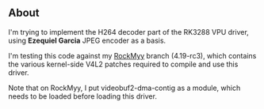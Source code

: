About
-----

I'm trying to implement the H264 decoder part of the RK3288 VPU driver,
using **Ezequiel Garcia** JPEG encoder as a basis.

I'm testing this code against my [RockMyy](https://github.com/Miouyouyou/RockMyy)
branch (4.19-rc3), which contains the various kernel-side V4L2 patches
required to compile and use this driver.

Note that on RockMyy, I put videobuf2-dma-contig as a module, which
needs to be loaded before loading this driver.
